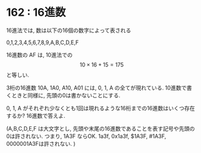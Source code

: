 # 162 : 16進数

16進法では, 数は以下の16個の数字によって表される

0,1,2,3,4,5,6,7,8,9,A,B,C,D,E,F

16進数の AF は, 10進法での $$10 \times 16 + 15 = 175$$ と等しい.

3桁の16進数 10A, 1A0, A10, A01 には, 0, 1, A の全てが現れている.
10進数で書くときと同様に, 先頭の0は書かないことにする.

0, 1, A がそれぞれ少なくとも1回は現れるような16桁までの16進数はいくつ存在するか?
16進数で答えよ.

(A,B,C,D,E,F は大文字とし, 先頭や末尾の16進数であることを表す記号や先頭の0は許されない. つまり, 1A3F ならOK. 1a3f, 0x1a3f, $1A3F, #1A3F, 0000001A3Fは許されない. )

